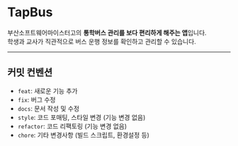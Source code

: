 # TapBus

부산소프트웨어마이스터고의 **통학버스 관리를 보다 편리하게 해주는 앱**입니다.  
학생과 교사가 직관적으로 버스 운행 정보를 확인하고 관리할 수 있습니다.

---

## 커밋 컨벤션

- `feat`: 새로운 기능 추가
- `fix`: 버그 수정
- `docs`: 문서 작성 및 수정
- `style`: 코드 포매팅, 스타일 변경 (기능 변경 없음)
- `refactor`: 코드 리팩토링 (기능 변경 없음)
- `chore`: 기타 변경사항 (빌드 스크립트, 환경설정 등)
